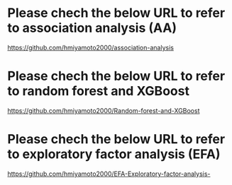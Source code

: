 # Please chech the below URL to refer to association analysis (AA)
https://github.com/hmiyamoto2000/association-analysis

# Please chech the below URL to refer to random forest and XGBoost
https://github.com/hmiyamoto2000/Random-forest-and-XGBoost

# Please chech the below URL to refer to exploratory factor analysis (EFA)
https://github.com/hmiyamoto2000/EFA-Exploratory-factor-analysis-

